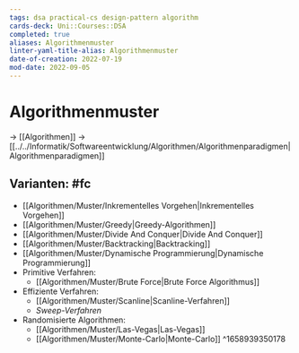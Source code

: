 ```yaml
---
tags: dsa practical-cs design-pattern algorithm
cards-deck: Uni::Courses::DSA
completed: true
aliases: Algorithmenmuster
linter-yaml-title-alias: Algorithmenmuster
date-of-creation: 2022-07-19
mod-date: 2022-09-05
---
```


# Algorithmenmuster
→ [[Algorithmen]]
→ [[../../Informatik/Softwareentwicklung/Algorithmen/Algorithmenparadigmen|Algorithmenparadigmen]]

## Varianten: #fc
- [[Algorithmen/Muster/Inkrementelles Vorgehen|Inkrementelles Vorgehen]]
- [[Algorithmen/Muster/Greedy|Greedy-Algorithmen]]
- [[Algorithmen/Muster/Divide And Conquer|Divide And Conquer]]
- [[Algorithmen/Muster/Backtracking|Backtracking]]
- [[Algorithmen/Muster/Dynamische Programmierung|Dynamische Programmierung]]
- Primitive Verfahren:
	- [[Algorithmen/Muster/Brute Force|Brute Force Algorithmus]]
- Effiziente Verfahren:
	- [[Algorithmen/Muster/Scanline|Scanline-Verfahren]]
	- *Sweep-Verfahren*
- Randomisierte Algorithmen:
	- [[Algorithmen/Muster/Las-Vegas|Las-Vegas]]
	- [[Algorithmen/Muster/Monte-Carlo|Monte-Carlo]]
^1658939350178
